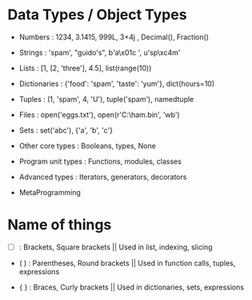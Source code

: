 # Data Types / Object Types


- Numbers : 1234, 3.1415, 999L, 3+4j , Decimal(), Fraction()

- Strings : 'spam', "guido's", b'a\x01c ', u'sp\xc4m'

- Lists : [1, [2, 'three'], 4.5], list(range(10))

- Dictionaries : {'food': 'spam', 'taste': 'yum'}, dict(hours=10) 

- Tuples : (1, 'spam', 4, 'U'), tuple('spam'), namedtuple

- Files : open('eggs.txt'), open(r'C:\ham.bin', 'wb')

- Sets : set('abc'), {'a', 'b', 'c'}

- Other core types : Booleans, types, None

- Program unit types : Functions, modules, classes


- Advanced types : Iterators, generators, decorators

- MetaProgramming


# Name of things
- [ ]  : Brackets, Square brackets  ||  Used in list, indexing, slicing

- ( )  : Parentheses, Round brackets ||  Used in function calls, tuples, expressions

- { }  : Braces, Curly brackets ||  Used in dictionaries, sets, expressions
